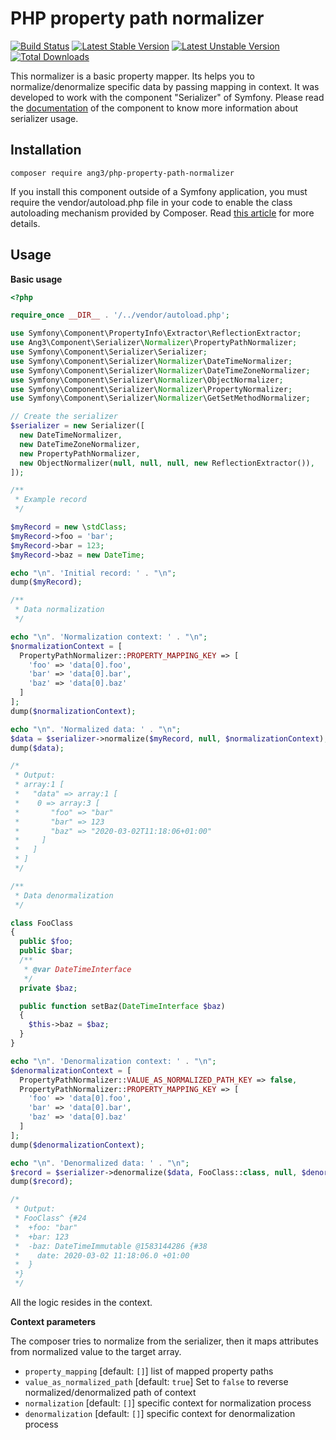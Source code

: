 # PHP property path normalizer

[![Build Status](https://travis-ci.org/Ang3/php-property-path-normalizer.svg?branch=master)](https://travis-ci.org/Ang3/php-property-path-normalizer) [![Latest Stable Version](https://poser.pugx.org/ang3/php-property-path-normalizer/v/stable)](https://packagist.org/packages/ang3/php-property-path-normalizer) [![Latest Unstable Version](https://poser.pugx.org/ang3/php-property-path-normalizer/v/unstable)](https://packagist.org/packages/ang3/php-property-path-normalizer) [![Total Downloads](https://poser.pugx.org/ang3/php-property-path-normalizer/downloads)](https://packagist.org/packages/ang3/php-property-path-normalizer)

This normalizer is a basic property mapper. Its helps you to normalize/denormalize specific data by passing mapping in context. It was developed to work with the component "Serializer" of Symfony. Please read the [documentation](https://symfony.com/doc/current/components/serializer.html) of the component to know more information about serializer usage.

## Installation

```shell
composer require ang3/php-property-path-normalizer
```

If you install this component outside of a Symfony application, you must require the vendor/autoload.php file in your code to enable the class autoloading mechanism provided by Composer. Read [this article](https://symfony.com/doc/current/components/using_components.html) for more details.

## Usage

**Basic usage**

```php
<?php

require_once __DIR__ . '/../vendor/autoload.php';

use Symfony\Component\PropertyInfo\Extractor\ReflectionExtractor;
use Ang3\Component\Serializer\Normalizer\PropertyPathNormalizer;
use Symfony\Component\Serializer\Serializer;
use Symfony\Component\Serializer\Normalizer\DateTimeNormalizer;
use Symfony\Component\Serializer\Normalizer\DateTimeZoneNormalizer;
use Symfony\Component\Serializer\Normalizer\ObjectNormalizer;
use Symfony\Component\Serializer\Normalizer\PropertyNormalizer;
use Symfony\Component\Serializer\Normalizer\GetSetMethodNormalizer;

// Create the serializer
$serializer = new Serializer([
  new DateTimeNormalizer,
  new DateTimeZoneNormalizer,
  new PropertyPathNormalizer,
  new ObjectNormalizer(null, null, null, new ReflectionExtractor()),
]);

/**
 * Example record
 */

$myRecord = new \stdClass;
$myRecord->foo = 'bar';
$myRecord->bar = 123;
$myRecord->baz = new DateTime;

echo "\n". 'Initial record: ' . "\n";
dump($myRecord);

/**
 * Data normalization
 */

echo "\n". 'Normalization context: ' . "\n";
$normalizationContext = [
  PropertyPathNormalizer::PROPERTY_MAPPING_KEY => [
    'foo' => 'data[0].foo',
    'bar' => 'data[0].bar',
    'baz' => 'data[0].baz'
  ]
];
dump($normalizationContext);

echo "\n". 'Normalized data: ' . "\n";
$data = $serializer->normalize($myRecord, null, $normalizationContext);
dump($data);

/*
 * Output:
 * array:1 [
 *   "data" => array:1 [
 *    0 => array:3 [
 *       "foo" => "bar"
 *       "bar" => 123
 *       "baz" => "2020-03-02T11:18:06+01:00"
 *     ]
 *   ]
 * ]
 */

/**
 * Data denormalization
 */

class FooClass
{
  public $foo;
  public $bar;
  /**
   * @var DateTimeInterface
   */
  private $baz;

  public function setBaz(DateTimeInterface $baz)
  {
    $this->baz = $baz;
  }
}

echo "\n". 'Denormalization context: ' . "\n";
$denormalizationContext = [
  PropertyPathNormalizer::VALUE_AS_NORMALIZED_PATH_KEY => false,
  PropertyPathNormalizer::PROPERTY_MAPPING_KEY => [
    'foo' => 'data[0].foo',
    'bar' => 'data[0].bar',
    'baz' => 'data[0].baz'
  ]
];
dump($denormalizationContext);

echo "\n". 'Denormalized data: ' . "\n";
$record = $serializer->denormalize($data, FooClass::class, null, $denormalizationContext);
dump($record);

/*
 * Output:
 * FooClass^ {#24
 *  +foo: "bar"
 *  +bar: 123
 *  -baz: DateTimeImmutable @1583144286 {#38
 *    date: 2020-03-02 11:18:06.0 +01:00
 *  }
 *}
 */

```

All the logic resides in the context.

**Context parameters**

The composer tries to normalize from the serializer, then it maps attributes from normalized value to the target array.

- ```property_mapping``` [default: ```[]```] list of mapped property paths
- ```value_as_normalized_path``` [default: ```true```] Set to ```false``` to reverse normalized/denormalized path of context
- ```normalization``` [default: ```[]```] specific context for normalization process
- ```denormalization``` [default: ```[]```] specific context for denormalization process